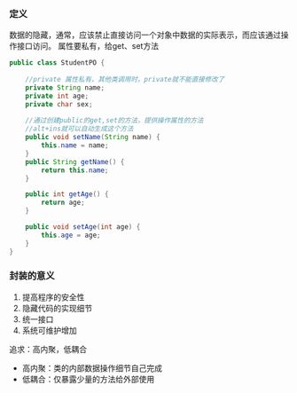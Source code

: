 ### 定义
数据的隐藏，通常，应该禁止直接访问一个对象中数据的实际表示，而应该通过操作接口访问。
属性要私有，给get、set方法
```java
public class StudentPO {
    
    //private 属性私有，其他类调用时，private就不能直接修改了
    private String name;
    private int age;
    private char sex;
    
    //通过创建public的get,set的方法，提供操作属性的方法
    //alt+ins就可以自动生成这个方法
    public void setName(String name) {
        this.name = name;
    }
    public String getName() {
        return this.name;
    }

    public int getAge() {
        return age;
    }

    public void setAge(int age) {
        this.age = age;
    }
}
```

### 封装的意义
1. 提高程序的安全性
2. 隐藏代码的实现细节
3. 统一接口
4. 系统可维护增加


追求：高内聚，低耦合
- 高内聚：类的内部数据操作细节自己完成
- 低耦合：仅暴露少量的方法给外部使用

